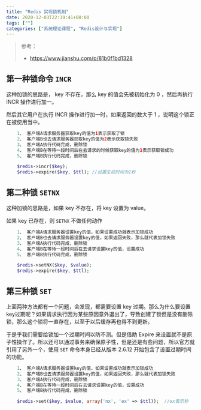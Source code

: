 ```yaml
---
title: "Redis 实现锁机制"
date: 2020-12-03T22:19:41+08:00
tags: [""]
categories: ["系统理论课程", "Redis设计与实现"]
---
```


> 参考：
>
> - https://www.jianshu.com/p/81b0f1bd1328


## 第一种锁命令 `INCR`

这种加锁的思路是， key 不存在，那么 key 的值会先被初始化为 0 ，然后再执行 INCR 操作进行加一。

 然后其它用户在执行 INCR 操作进行加一时，如果返回的数大于 1 ，说明这个锁正在被使用当中。

```php
    1、 客户端A请求服务器获取key的值为1表示获取了锁
    2、 客户端B也去请求服务器获取key的值为2表示获取锁失败
    3、 客户端A执行代码完成，删除锁
    4、 客户端B在等待一段时间后在去请求的时候获取key的值为1表示获取锁成功
    5、 客户端B执行代码完成，删除锁

    $redis->incr($key);
    $redis->expire($key, $ttl); //设置生成时间为1秒
```

## 第二种锁 `SETNX`

这种加锁的思路是，如果 key 不存在，将 key 设置为 value。

如果 key 已存在，则 `SETNX` 不做任何动作

```php
    1、 客户端A请求服务器设置key的值，如果设置成功就表示加锁成功
    2、 客户端B也去请求服务器设置key的值，如果返回失败，那么就代表加锁失败
    3、 客户端A执行代码完成，删除锁
    4、 客户端B在等待一段时间后在去请求设置key的值，设置成功
    5、 客户端B执行代码完成，删除锁

    $redis->setNX($key, $value);
    $redis->expire($key, $ttl);
```

## 第三种锁 `SET`

上面两种方法都有一个问题，会发现，都需要设置 key 过期。那么为什么要设置key过期呢？如果请求执行因为某些原因意外退出了，导致创建了锁但是没有删除锁，那么这个锁将一直存在，以至于以后缓存再也得不到更新。

于是乎我们需要给锁加一个过期时间以防不测。但是借助 Expire 来设置就不是原子性操作了。所以还可以通过事务来确保原子性，但是还是有些问题，所以官方就引用了另外一个，使用 `SET` 命令本身已经从版本 2.6.12 开始包含了设置过期时间的功能。

```php
    1、 客户端A请求服务器设置key的值，如果设置成功就表示加锁成功
    2、 客户端B也去请求服务器设置key的值，如果返回失败，那么就代表加锁失败
    3、 客户端A执行代码完成，删除锁
    4、 客户端B在等待一段时间后在去请求设置key的值，设置成功
    5、 客户端B执行代码完成，删除锁

    $redis->set($key, $value, array('nx', 'ex' => $ttl));  //ex表示秒
```
